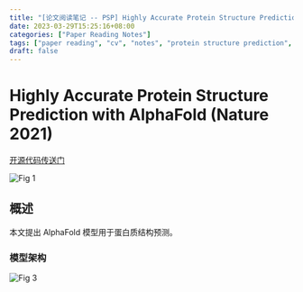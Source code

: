 ```yaml
---
title: "[论文阅读笔记 -- PSP] Highly Accurate Protein Structure Prediction with AlphaFold (Nature 2021)"
date: 2023-03-29T15:25:16+08:00
categories: ["Paper Reading Notes"]
tags: ["paper reading", "cv", "notes", "protein structure prediction", "protein"]
draft: false
---
```


# Highly Accurate Protein Structure Prediction with AlphaFold (Nature 2021)

[开源代码传送门](https://github.com/deepmind/alphafold)

![Fig 1](/images/2023/PRN390/1.png)

## 概述

本文提出 AlphaFold 模型用于蛋白质结构预测。  

### 模型架构

![Fig 3](/images/2023/PRN390/3.png)
